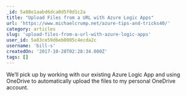 ```yaml
---
_id: 5a88e1aabd6dca0d5f0d1c2a
title: "Upload Files from a URL with Azure Logic Apps"
url: 'https://www.michaelcrump.net/azure-tips-and-tricks40/'
category: articles
slug: 'upload-files-from-a-url-with-azure-logic-apps'
user_id: 5a83ce59d6eb0005c4ecda2c
username: 'bill-s'
createdOn: '2017-10-28T02:28:34.000Z'
tags: []
---
```


We’ll pick up by working with our existing Azure Logic App and using OneDrive to automatically upload the files to my personal OneDrive account.
